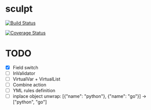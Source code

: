 # sculpt

[![Build Status](https://travis-ci.org/palestamp/sculpt.svg?branch=master)](https://travis-ci.org/palestamp/sculpt)

[![Coverage Status](https://coveralls.io/repos/github/palestamp/sculpt/badge.svg?branch=master)](https://coveralls.io/github/palestamp/sculpt?branch=master)


# TODO

- [X] Field switch
- [ ] InValidator
- [ ] VirtualVar + VirtualList
- [ ] Combine action
- [ ] YML rules definition
- [ ] inplace object unwrap: [{"name": "python"}, {"name": "go"}] -> ["python", "go"]